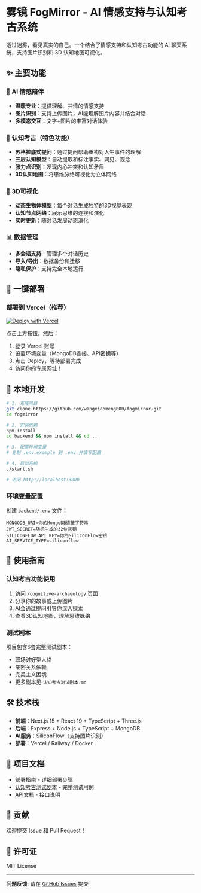 # 雾镜 FogMirror - AI 情感支持与认知考古系统

透过迷雾，看见真实的自己。一个结合了情感支持和认知考古功能的 AI 聊天系统，支持图片识别和 3D 认知地图可视化。

## ✨ 主要功能

### 🤖 AI 情感陪伴
- **温暖专业**：提供理解、共情的情感支持
- **图片识别**：支持上传图片，AI能理解图片内容并结合对话
- **多模态交互**：文字+图片的丰富对话体验

### 🧠 认知考古（特色功能）
- **苏格拉底式提问**：通过提问帮助重构对人生事件的理解
- **三层认知模型**：自动提取和标注事实、洞见、观念
- **张力点识别**：发现内心冲突和认知矛盾
- **3D认知地图**：将思维脉络可视化为立体网络

### 💎 3D可视化
- **动态生物体模型**：每个对话生成独特的3D视觉表现
- **认知节点网络**：展示思维的连接和演化
- **实时更新**：随对话发展动态演化

### 📊 数据管理
- **多会话支持**：管理多个对话历史
- **导入/导出**：数据备份和迁移
- **隐私保护**：支持完全本地运行

## 🚀 一键部署

### 部署到 Vercel（推荐）

[![Deploy with Vercel](https://vercel.com/button)](https://vercel.com/new/clone?repository-url=https://github.com/wangxiaomeng000/fogmirror&env=MONGODB_URI,JWT_SECRET,SILICONFLOW_API_KEY,AI_SERVICE_TYPE&envDescription=需要配置的环境变量&envLink=https://github.com/wangxiaomeng000/fogmirror/blob/main/deploy-guide.md)

点击上方按钮，然后：
1. 登录 Vercel 账号
2. 设置环境变量（MongoDB连接、API密钥等）
3. 点击 Deploy，等待部署完成
4. 访问你的专属网址！

## 🔧 本地开发

```bash
# 1. 克隆项目
git clone https://github.com/wangxiaomeng000/fogmirror.git
cd fogmirror

# 2. 安装依赖
npm install
cd backend && npm install && cd ..

# 3. 配置环境变量
# 复制 .env.example 到 .env 并填写配置

# 4. 启动系统
./start.sh

# 访问 http://localhost:3000
```

### 环境变量配置

创建 `backend/.env` 文件：
```
MONGODB_URI=你的MongoDB连接字符串
JWT_SECRET=随机生成的32位密钥
SILICONFLOW_API_KEY=你的SiliconFlow密钥
AI_SERVICE_TYPE=siliconflow
```

## 📖 使用指南

### 认知考古功能使用

1. 访问 `/cognitive-archaeology` 页面
2. 分享你的故事或上传图片
3. AI会通过提问引导你深入探索
4. 查看3D认知地图，理解思维脉络

### 测试剧本

项目包含6套完整测试剧本：
- 职场讨好型人格
- 亲密关系依赖
- 完美主义困境
- 更多剧本见 `认知考古测试剧本.md`

## 🛠 技术栈

- **前端**：Next.js 15 + React 19 + TypeScript + Three.js
- **后端**：Express + Node.js + TypeScript + MongoDB
- **AI服务**：SiliconFlow（支持图片识别）
- **部署**：Vercel / Railway / Docker

## 📝 项目文档

- [部署指南](./deploy-guide.md) - 详细部署步骤
- [认知考古测试剧本](./认知考古测试剧本.md) - 完整测试用例
- [API文档](./API_DOCS.md) - 接口说明

## 🤝 贡献

欢迎提交 Issue 和 Pull Request！

## 📄 许可证

MIT License

---

**问题反馈**: 请在 [GitHub Issues](https://github.com/wangxiaomeng000/fogmirror/issues) 提交

